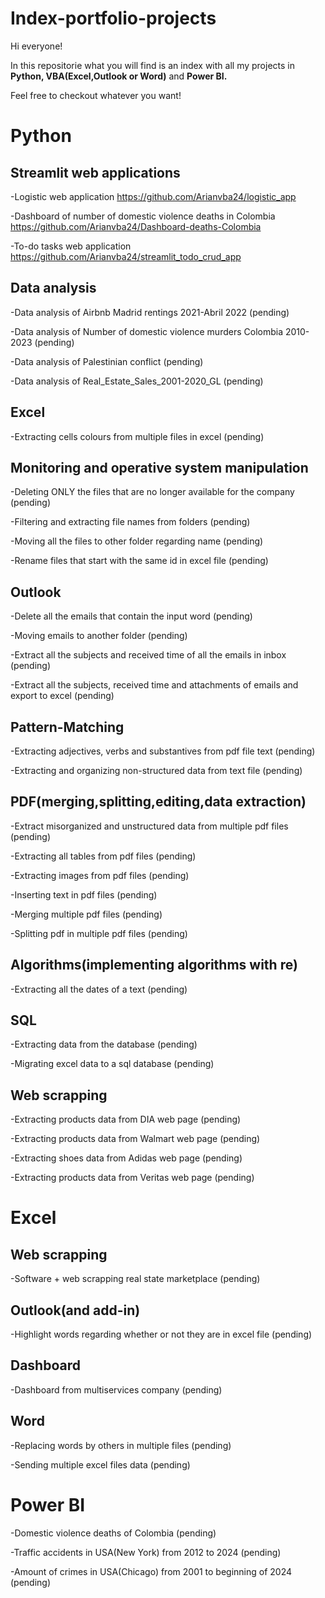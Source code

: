 # Index-portfolio-projects

Hi everyone!

In this repositorie what you will find is an index with all my projects in **Python, VBA(Excel,Outlook or Word)** and **Power BI.**

Feel free to checkout whatever you want!

# Python
## Streamlit web applications

-Logistic web application
https://github.com/Arianvba24/logistic_app

-Dashboard of number of domestic violence deaths in Colombia
https://github.com/Arianvba24/Dashboard-deaths-Colombia

-To-do tasks web application
https://github.com/Arianvba24/streamlit_todo_crud_app
## Data analysis
-Data analysis of Airbnb Madrid rentings 2021-Abril 2022
(pending)

-Data analysis of Number of domestic violence murders Colombia 2010-2023
(pending)

-Data analysis of Palestinian conflict
(pending)

-Data analysis of Real_Estate_Sales_2001-2020_GL
(pending)

## Excel
-Extracting cells colours from multiple files in excel
(pending)

## Monitoring and operative system manipulation
-Deleting ONLY the files that are no longer available for the company
(pending)

-Filtering and extracting file names from folders
(pending)

-Moving all the files to other folder regarding name
(pending)

-Rename files that start with the same id in excel file
(pending)

## Outlook
-Delete all the emails that contain the input word
(pending)

-Moving emails to another folder
(pending)

-Extract all the subjects and received time of all the emails in inbox
(pending)

-Extract all the subjects, received time and attachments of emails and export to excel
(pending)

## Pattern-Matching
-Extracting adjectives, verbs and substantives from pdf file text
(pending)

-Extracting and organizing non-structured data from text file
(pending)

## PDF(merging,splitting,editing,data extraction)
-Extract misorganized and unstructured data from multiple pdf files
(pending)

-Extracting all tables from pdf files
(pending)

-Extracting images from pdf files
(pending)

-Inserting text in pdf files
(pending)

-Merging multiple pdf files
(pending)

-Splitting pdf in multiple pdf files
(pending)

## Algorithms(implementing algorithms with re)
-Extracting all the dates of a text
(pending)

## SQL

-Extracting data from the database
(pending)

-Migrating excel data to a sql database
(pending)

## Web scrapping
-Extracting products data from DIA web page
(pending)

-Extracting products data from Walmart web page
(pending)

-Extracting shoes data from Adidas web page
(pending)

-Extracting products data from Veritas web page
(pending)

# Excel
## Web scrapping
-Software + web scrapping real state marketplace
(pending)
## Outlook(and add-in)
-Highlight words regarding whether or not they are in excel file
(pending)
## Dashboard
-Dashboard from multiservices company
(pending)


## Word
-Replacing words by others in multiple files
(pending)

-Sending multiple excel files data
(pending)
# Power BI
-Domestic violence deaths of Colombia
(pending)

-Traffic accidents in USA(New York) from 2012 to 2024
(pending)

-Amount of crimes in USA(Chicago) from 2001 to beginning of 2024
(pending)






















































